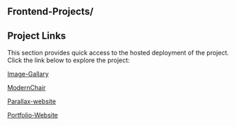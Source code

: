 ## Frontend-Projects/
## Project Links
This section provides quick access to the hosted deployment of the project. Click the link below to explore the project:

[Image-Gallary](https://gallaryimage.netlify.app/)

[ModernChair](https://modernchair2.netlify.app/)

[Parallax-website](https://1parallax-website.netlify.app/)

[Portfolio-Website](https://portfolio-website00.netlify.app/)




